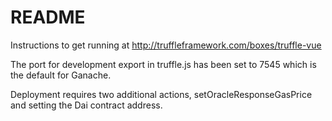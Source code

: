# README #

Instructions to get running at http://truffleframework.com/boxes/truffle-vue

The port for development export in truffle.js has been set to 7545 which is the default for Ganache.

Deployment requires two additional actions, setOracleResponseGasPrice and setting the Dai contract address.
